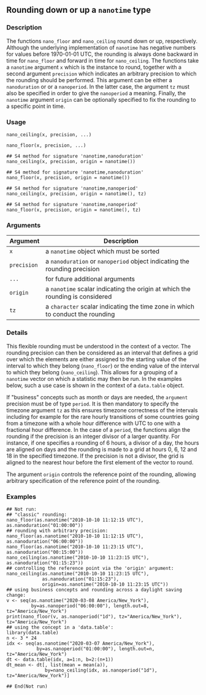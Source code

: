 
## Rounding down or up a `nanotime` type

### Description

The functions `nano_floor` and `nano_ceiling` round down or up,
respectively. Although the underlying implementation of `nanotime` has
negative numbers for values before 1970-01-01 UTC, the rounding is
always done backward in time for `nano_floor` and forward in time for
`nano_ceiling`. The functions take a `nanotime` argument `x` which is
the instance to round, together with a second argument `precision` which
indicates an arbitrary precision to which the rounding should be
performed. This argument can be either a `nanoduration` or or a
`nanoperiod`. In the latter case, the argument `tz` must also be
specified in order to give the `nanoperiod` a meaning. Finally, the
`nanotime` argument `origin` can be optionally specified to fix the
rounding to a specific point in time.

### Usage

    nano_ceiling(x, precision, ...)

    nano_floor(x, precision, ...)

    ## S4 method for signature 'nanotime,nanoduration'
    nano_ceiling(x, precision, origin = nanotime())

    ## S4 method for signature 'nanotime,nanoduration'
    nano_floor(x, precision, origin = nanotime())

    ## S4 method for signature 'nanotime,nanoperiod'
    nano_ceiling(x, precision, origin = nanotime(), tz)

    ## S4 method for signature 'nanotime,nanoperiod'
    nano_floor(x, precision, origin = nanotime(), tz)

### Arguments

| Argument    | Description                                                                    |
|-------------|--------------------------------------------------------------------------------|
| `x`         | a `nanotime` object which must be sorted                                       |
| `precision` | a `nanoduration` or `nanoperiod` object indicating the rounding precision      |
| `...`       | for future additional arguments                                                |
| `origin`    | a `nanotime` scalar indicating the origin at which the rounding is considered  |
| `tz`        | a `character` scalar indicating the time zone in which to conduct the rounding |

### Details

This flexible rounding must be understood in the context of a vector.
The rounding precision can then be considered as an interval that
defines a grid over which the elements are either assigned to the
starting value of the interval to which they belong (`nano_floor`) or
the ending value of the interval to which they belong (`nano_ceiling`).
This allows for a grouping of a `nanotime` vector on which a statistic
may then be run. In the examples below, such a use case is shown in the
context of a `data.table` object.

If "business" concepts such as month or days are needed, the `argument`
precision must be of type `period`. It is then mandatory to specify the
timezone argument `tz` as this ensures timezone correctness of the
intervals including for example for the rare hourly transitions of some
countries going from a timezone with a whole hour difference with UTC to
one with a fractional hour difference. In the case of a `period`, the
functions align the rounding if the precision is an integer divisor of a
larger quantity. For instance, if one specifies a rounding of 6 hours, a
divisor of a day, the hours are aligned on days and the rounding is made
to a grid at hours 0, 6, 12 and 18 in the specified timezone. If the
precision is not a divisor, the grid is aligned to the nearest hour
before the first element of the vector to round.

The argument `origin` controls the reference point of the rounding,
allowing arbitrary specification of the reference point of the rounding.

### Examples

    ## Not run: 
    ## "classic" rounding:
    nano_floor(as.nanotime("2010-10-10 11:12:15 UTC"), as.nanoduration("01:00:00"))
    ## rounding with arbitrary precision:
    nano_floor(as.nanotime("2010-10-10 11:12:15 UTC"), as.nanoduration("06:00:00"))
    nano_floor(as.nanotime("2010-10-10 11:23:15 UTC"), as.nanoduration("00:15:00"))
    nano_ceiling(as.nanotime("2010-10-10 11:23:15 UTC"), as.nanoduration("01:15:23"))
    ## controlling the reference point via the 'origin' argument:
    nano_ceiling(as.nanotime("2010-10-10 11:23:15 UTC"),
                 as.nanoduration("01:15:23"),
                 origin=as.nanotime("2010-10-10 11:23:15 UTC"))
    ## using business concepts and rounding across a daylight saving change:
    v <- seq(as.nanotime("2020-03-08 America/New_York"),
             by=as.nanoperiod("06:00:00"), length.out=8, tz="America/New_York")
    print(nano_floor(v, as.nanoperiod("1d"), tz="America/New_York"), tz="America/New_York")
    ## using the concept in a 'data.table':
    library(data.table)
    n <- 3 * 24
    idx <- seq(as.nanotime("2020-03-07 America/New_York"),
               by=as.nanoperiod("01:00:00"), length.out=n, tz="America/New_York")
    dt <- data.table(idx, a=1:n, b=2:(n+1))
    dt_mean <- dt[, list(mean = mean(a)),
                  by=nano_ceiling(idx, as.nanoperiod("1d"), tz="America/New_York")]

    ## End(Not run)


